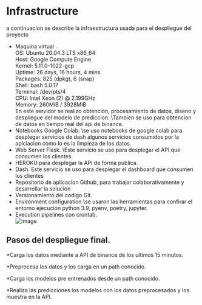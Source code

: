 # Infrastructure

a continuacion se describe la infraestructura usada para el despliegue del proyecto

* Maquina virtual .\
OS: Ubuntu 20.04.3 LTS x86_64\
Host: Google Compute Engine\
Kernel: 5.11.0-1022-gcp\
Uptime: 26 days, 16 hours, 4 mins\
Packages: 825 (dpkg), 6 (snap)\
Shell: bash 5.0.17\
Terminal: /dev/pts/4\
CPU: Intel Xeon (2) @ 2.199GHz\
Memory: 260MiB / 3928MiB\
En este servidor se realizo obtencion, procesamiento de datos, diseno y despliegue del modelo de prediccion.
\Tambien se uso para obtencion de datos en tiempo real del api de binance.
* Notebooks Google Colab: \se uso notebooks de google colab para desplegar servicios de dash  algunos servicios consumidos por la aplciacion como lo es la limpieza de los datos.
* Web Server  Flask. \Este servicio se uso para desplegar el API que consumen los clientes.
* HEROKU para desplegar la API de forma publica. 
* Dash. Este servicio se uso para desplegar el dashboard que consumen los clientes
* Repositorio de aplicacion Github, para trabajar colaborativamente y desarrollar la solucion
* Versionamiento del codigo Git.
* Environment configuration \se usaron las herramientas para confirar el entorno ejecucion python 3.9, pyenv, poetry, jupyter.
* Execution pipelines con crontab.\
![image](https://user-images.githubusercontent.com/21108295/146690530-917f60a0-c84b-416f-9c6c-7a54455426d7.png)

## Pasos del despliegue final.

*Carga los datos mediante a API de binance de los ultimos 15 minutos.

*Preprocesa los datos y los carga en un path conocido.

*Carga los modelos pre entrenados desde un path conocido. 

*Realiza las predicciones los modelos con los datos preprocesados y los muestra en la API. 


